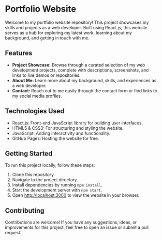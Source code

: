 # Portfolio Website

Welcome to my portfolio website repository! This project showcases my skills and projects as a web developer. Built using React.js, this website serves as a hub for exploring my latest work, learning about my background, and getting in touch with me.

## Features

- **Project Showcase:** Browse through a curated selection of my web development projects, complete with descriptions, screenshots, and links to live demos or repositories.
- **About Me:** Learn more about my background, skills, and experiences as a web developer.
- **Contact:** Reach out to me easily through the contact form or find links to my social media profiles.

## Technologies Used

- React.js: Front-end JavaScript library for building user interfaces.
- HTML5 & CSS3: For structuring and styling the website.
- JavaScript: Adding interactivity and functionality.
- GitHub Pages: Hosting the website for free.

## Getting Started

To run this project locally, follow these steps:

1. Clone this repository.
2. Navigate to the project directory.
3. Install dependencies by running `npm install`.
4. Start the development server with `npm start`.
5. Open [http://localhost:3000](http://localhost:3000) to view the website in your browser.

## Contributing

Contributions are welcome! If you have any suggestions, ideas, or improvements for this project, feel free to open an issue or submit a pull request.